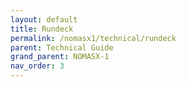 ```yaml
---
layout: default
title: Rundeck
permalink: /nomasx1/technical/rundeck
parent: Technical Guide
grand_parent: NOMASX-1
nav_order: 3
---
```


